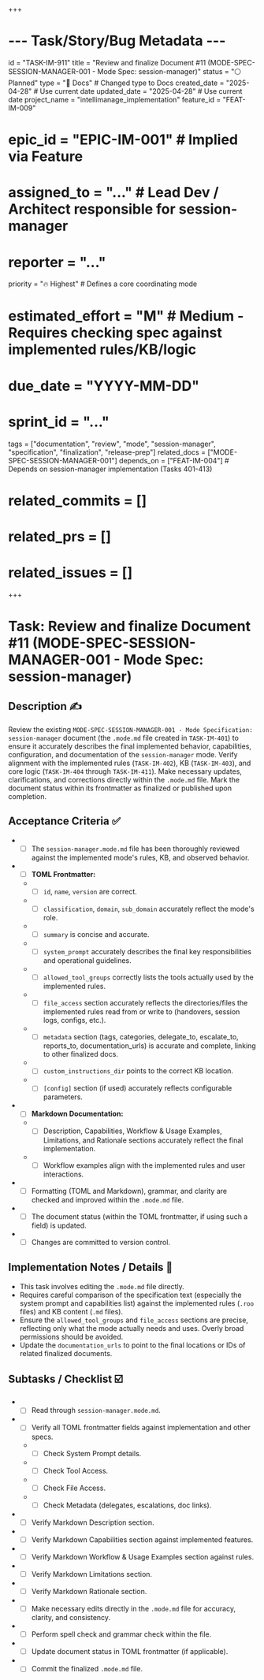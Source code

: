 +++
# --- Task/Story/Bug Metadata ---
id = "TASK-IM-911"
title = "Review and finalize Document #11 (MODE-SPEC-SESSION-MANAGER-001 - Mode Spec: session-manager)"
status = "⚪️ Planned"
type = "📖 Docs" # Changed type to Docs
created_date = "2025-04-28" # Use current date
updated_date = "2025-04-28" # Use current date
project_name = "intellimanage_implementation"
feature_id = "FEAT-IM-009"
# epic_id = "EPIC-IM-001" # Implied via Feature
# assigned_to = "..." # Lead Dev / Architect responsible for session-manager
# reporter = "..."
priority = "🔥 Highest" # Defines a core coordinating mode
# estimated_effort = "M" # Medium - Requires checking spec against implemented rules/KB/logic
# due_date = "YYYY-MM-DD"
# sprint_id = "..."
tags = ["documentation", "review", "mode", "session-manager", "specification", "finalization", "release-prep"]
related_docs = ["MODE-SPEC-SESSION-MANAGER-001"]
depends_on = ["FEAT-IM-004"] # Depends on session-manager implementation (Tasks 401-413)
# related_commits = []
# related_prs = []
# related_issues = []
+++

# Task: Review and finalize Document #11 (MODE-SPEC-SESSION-MANAGER-001 - Mode Spec: session-manager)

## Description ✍️

Review the existing `MODE-SPEC-SESSION-MANAGER-001 - Mode Specification: session-manager` document (the `.mode.md` file created in `TASK-IM-401`) to ensure it accurately describes the final implemented behavior, capabilities, configuration, and documentation of the `session-manager` mode. Verify alignment with the implemented rules (`TASK-IM-402`), KB (`TASK-IM-403`), and core logic (`TASK-IM-404` through `TASK-IM-411`). Make necessary updates, clarifications, and corrections directly within the `.mode.md` file. Mark the document status within its frontmatter as finalized or published upon completion.

## Acceptance Criteria ✅

*   - [ ] The `session-manager.mode.md` file has been thoroughly reviewed against the implemented mode's rules, KB, and observed behavior.
*   - [ ] **TOML Frontmatter:**
    *   - [ ] `id`, `name`, `version` are correct.
    *   - [ ] `classification`, `domain`, `sub_domain` accurately reflect the mode's role.
    *   - [ ] `summary` is concise and accurate.
    *   - [ ] `system_prompt` accurately describes the final key responsibilities and operational guidelines.
    *   - [ ] `allowed_tool_groups` correctly lists the tools actually used by the implemented rules.
    *   - [ ] `file_access` section accurately reflects the directories/files the implemented rules read from or write to (handovers, session logs, configs, etc.).
    *   - [ ] `metadata` section (tags, categories, delegate_to, escalate_to, reports_to, documentation_urls) is accurate and complete, linking to other finalized docs.
    *   - [ ] `custom_instructions_dir` points to the correct KB location.
    *   - [ ] `[config]` section (if used) accurately reflects configurable parameters.
*   - [ ] **Markdown Documentation:**
    *   - [ ] Description, Capabilities, Workflow & Usage Examples, Limitations, and Rationale sections accurately reflect the final implementation.
    *   - [ ] Workflow examples align with the implemented rules and user interactions.
*   - [ ] Formatting (TOML and Markdown), grammar, and clarity are checked and improved within the `.mode.md` file.
*   - [ ] The document status (within the TOML frontmatter, if using such a field) is updated.
*   - [ ] Changes are committed to version control.

## Implementation Notes / Details 📝

*   This task involves editing the `.mode.md` file directly.
*   Requires careful comparison of the specification text (especially the system prompt and capabilities list) against the implemented rules (`.roo` files) and KB content (`.md` files).
*   Ensure the `allowed_tool_groups` and `file_access` sections are precise, reflecting only what the mode actually needs and uses. Overly broad permissions should be avoided.
*   Update the `documentation_urls` to point to the final locations or IDs of related finalized documents.

## Subtasks / Checklist ☑️

*   - [ ] Read through `session-manager.mode.md`.
*   - [ ] Verify all TOML frontmatter fields against implementation and other specs.
    *   - [ ] Check System Prompt details.
    *   - [ ] Check Tool Access.
    *   - [ ] Check File Access.
    *   - [ ] Check Metadata (delegates, escalations, doc links).
*   - [ ] Verify Markdown Description section.
*   - [ ] Verify Markdown Capabilities section against implemented features.
*   - [ ] Verify Markdown Workflow & Usage Examples section against rules.
*   - [ ] Verify Markdown Limitations section.
*   - [ ] Verify Markdown Rationale section.
*   - [ ] Make necessary edits directly in the `.mode.md` file for accuracy, clarity, and consistency.
*   - [ ] Perform spell check and grammar check within the file.
*   - [ ] Update document status in TOML frontmatter (if applicable).
*   - [ ] Commit the finalized `.mode.md` file.